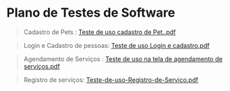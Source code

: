 # Plano de Testes de Software
> Cadastro de Pets : [Teste de uso cadastro de Pet..pdf](https://github.com/ICEI-PUC-Minas-PCO-SI/pco-si-2023-1-p1-proj-web-t2-g4-petshop/files/11859868/Teste.de.uso.cadastro.de.Pet.pdf)

> Login e Cadastro de pessoas: [Teste de uso Login e cadastro.pdf](https://github.com/ICEI-PUC-Minas-PCO-SI/pco-si-2023-1-p1-proj-web-t2-g4-petshop/files/11874003/Teste.de.uso.Login.e.cadastro.pdf)

> Agendamento de Serviços : [Teste de uso na tela de agendamento de serviços.pdf](https://github.com/ICEI-PUC-Minas-PCO-SI/pco-si-2023-1-p1-proj-web-t2-g4-petshop/files/11874093/Teste.de.uso.na.tela.de.agendamento.de.servicos.pdf)

> Registro de serviços: [Teste-de-uso-Registro-de-Servico.pdf](https://github.com/ICEI-PUC-Minas-PCO-SI/pco-si-2023-1-p1-proj-web-t2-g4-petshop/files/11875530/Teste-de-uso-Registro-de-Servico.pdf)
